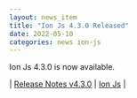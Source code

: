```yaml
---
layout: news_item
title: "Ion Js 4.3.0 Released"
date: 2022-05-10
categories: news ion-js
---
```


Ion Js 4.3.0 is now available.

| [Release Notes v4.3.0](https://github.com/amzn/ion-js/releases/tag/v4.3.0) | [Ion Js](https://github.com/amzn/ion-js) |

